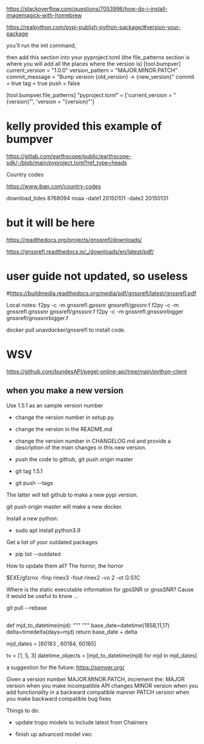 https://stackoverflow.com/questions/7053996/how-do-i-install-imagemagick-with-homebrew

https://realpython.com/pypi-publish-python-package/#version-your-package

you'll run the init command,

then add this section into your pyproject.toml (the file_patterns section is where you will add all the places where the version is)
[tool.bumpver]
current_version = "1.0.0"
version_pattern = "MAJOR.MINOR.PATCH"
commit_message  = "Bump version {old_version} -> {new_version}"
commit          = true
tag             = true
push            = false

[tool.bumpver.file_patterns]
"pyproject.toml" = ['current_version = "{version}"', 'version = "{version}"']



# kelly provided this example of bumpver

https://gitlab.com/earthscope/public/earthscope-sdk/-/blob/main/pyproject.toml?ref_type=heads


Country codes

https://www.iban.com/country-codes

download_tides 8768094 noaa -date1 20150101 -date2 20150131
# but it will be here
https://readthedocs.org/projects/gnssrefl/downloads/

https://gnssrefl.readthedocs.io/_/downloads/en/latest/pdf/

# user guide not updated, so useless
#https://buildmedia.readthedocs.org/media/pdf/gnssrefl/latest/gnssrefl.pdf

Local notes:
f2py -c -m gnssrefl.gpssnr gnssrefl/gpssnr.f
f2py -c -m gnssrefl.gnsssnr gnssrefl/gnsssnr.f
f2py -c -m gnssrefl.gnsssnrbigger gnssrefl/gnsssnrbigger.f

docker pull unavdocker/gnssrefl to install code.


# WSV
https://github.com/bundesAPI/pegel-online-api/tree/main/python-client
## when you make a new version

Use 1.5.1 as an sample version number

- change the version number in setup.py.  

- change the version in the README.md

- change the version number in CHANGELOG.md and provide 
a description of the main changes in this new version.

- push the code to github, git push origin master

- git tag 1.5.1 

- git push --tags

The latter will tell github to make a new pypi version.

git push origin master will make a new docker.


Install a new python:

- sudo apt install python3.9

Get a list of your outdated packages

- pip list --outdated

How to update them all? The horror, the horror


$EXE/gfzrnx -finp rinex3 -fout  rinex2 -vo 2 -ot G:S1C

Where is the static executable information for gpsSNR or gnssSNR?
Cause it would be useful to know ...


git pull --rebase

##

def mjd_to_datetime(mjd):
    """
    """
    base_date=datetime(1858,11,17)
    delta=timedelta(days=mjd)
    return base_date + delta

mjd_dates = [60183 , 60184, 60185]

tv = [1, 5, 3]
datetime_objects = [mjd_to_datetime(mjd) for mjd in mjd_dates]

a suggestion for the future: https://semver.org/

Given a version number MAJOR.MINOR.PATCH, increment the:
MAJOR version when you make incompatible API changes
MINOR version when you add functionality in a backward compatible manner
PATCH version when you make backward compatible bug fixes

Things to do:

- update tropo models to include latest from Chalmers

- finish up advanced model vwc

